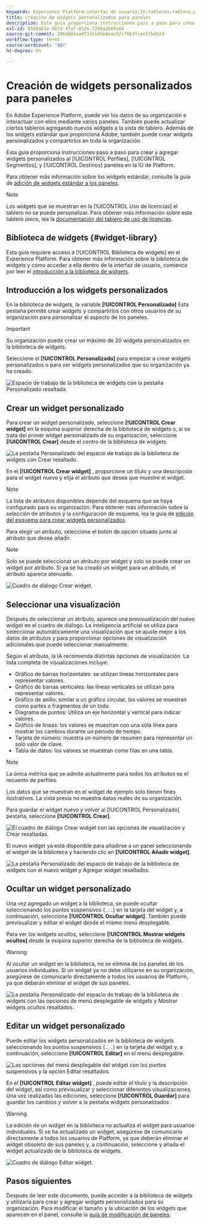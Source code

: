 ```yaml
---
keywords: Experience Platform;interfaz de usuario;IU;tableros;tablero;perfiles;segmentos;destinos;uso de licencias;widgets;métricas;
title: Creación de widgets personalizados para paneles
description: Esta guía proporciona instrucciones paso a paso para crear widgets personalizados y utilizarlos en paneles de Adobe Experience Platform.
exl-id: 0168ab1e-0b7d-4faf-852e-7208a2b09a04
source-git-commit: 386d805eadf335b95b6eac92c7663fcee17b4b2d
workflow-type: tm+mt
source-wordcount: '987'
ht-degree: 0%

---
```


# Creación de widgets personalizados para paneles

En Adobe Experience Platform, puede ver los datos de su organización e interactuar con ellos mediante varios paneles. También puede actualizar ciertos tableros agregando nuevos widgets a la vista de tablero. Además de los widgets estándar que proporciona Adobe, también puede crear widgets personalizados y compartirlos en toda la organización.

Esta guía proporciona instrucciones paso a paso para crear y agregar widgets personalizados al [!UICONTROL Perfiles], [!UICONTROL Segmentos], y [!UICONTROL Destinos] paneles en la IU de Platform.

Para obtener más información sobre los widgets estándar, consulte la guía de [adición de widgets estándar a los paneles](standard-widgets.md).

>[!NOTE]
>
>Los widgets que se muestran en la [!UICONTROL Uso de licencias] el tablero no se puede personalizar. Para obtener más información sobre este tablero único, lea la [documentación del tablero de uso de licencias](../guides/license-usage.md).

## Biblioteca de widgets {#widget-library}

Esta guía requiere acceso a [!UICONTROL Biblioteca de widgets] en el Experience Platform. Para obtener más información sobre la biblioteca de widgets y cómo acceder a ella dentro de la interfaz de usuario, comience por leer el [introducción a la biblioteca de widgets](widget-library.md).

## Introducción a los widgets personalizados

En la biblioteca de widgets, la variable **[!UICONTROL Personalizado]** Esta pestaña permite crear widgets y compartirlos con otros usuarios de su organización para personalizar el aspecto de los paneles.

>[!IMPORTANT]
>
>Su organización puede crear un máximo de 20 widgets personalizados en la biblioteca de widgets.

Seleccione el **[!UICONTROL Personalizado]** para empezar a crear widgets personalizados o para ver widgets personalizados que su organización ya ha creado.

![Espacio de trabajo de la biblioteca de widgets con la pestaña Personalizado resaltada.](../images/customization/custom-widgets.png)

## Crear un widget personalizado

Para crear un widget personalizado, seleccione **[!UICONTROL Crear widget]** en la esquina superior derecha de la biblioteca de widgets o, si se trata del primer widget personalizado de su organización, seleccione **[!UICONTROL Crear]** desde el centro de la biblioteca de widgets.

![La pestaña Personalizado del espacio de trabajo de la biblioteca de widgets con Crear resaltado.](../images/customization/create-widget.png)

En el **[!UICONTROL Crear widget]** , proporcione un título y una descripción para el widget nuevo y elija el atributo que desea que muestre el widget.

>[!NOTE]
>
>La lista de atributos disponibles depende del esquema que se haya configurado para su organización. Para obtener más información sobre la selección de atributos y la configuración de esquema, lea la guía de [edición del esquema para crear widgets personalizados](edit-schema.md).

Para elegir un atributo, seleccione el botón de opción situado junto al atributo que desee añadir.

>[!NOTE]
>
>Solo se puede seleccionar un atributo por widget y solo se puede crear un widget por atributo. Si ya se ha creado un widget para un atributo, el atributo aparece atenuado.

![Cuadro de diálogo Crear widget.](../images/customization/create-widget-dialog.png)

## Seleccionar una visualización

Después de seleccionar un atributo, aparece una previsualización del nuevo widget en el cuadro de diálogo. La inteligencia artificial se utiliza para seleccionar automáticamente una visualización que se ajuste mejor a los datos de atributos y para proporcionar opciones de visualización adicionales que puede seleccionar manualmente.

Según el atributo, la IA recomienda distintas opciones de visualización. La lista completa de visualizaciones incluye:

* Gráfico de barras horizontales: se utilizan líneas horizontales para representar valores.
* Gráfico de barras verticales: las líneas verticales se utilizan para representar valores.
* Gráfico de anillo: similar a un gráfico circular, los valores se muestran como partes o fragmentos de un todo.
* Diagrama de puntos: Utiliza un eje horizontal y vertical para indicar valores.
* Gráfico de líneas: los valores se muestran con una sola línea para mostrar los cambios durante un periodo de tiempo.
* Tarjeta de número: muestra un número de resumen para representar un solo valor de clave.
* Tabla de datos: los valores se muestran como filas en una tabla.

>[!NOTE]
>
>La única métrica que se admite actualmente para todos los atributos es el recuento de perfiles.
>
>Los datos que se muestran en el widget de ejemplo solo tienen fines ilustrativos. La vista previa no muestra datos reales de su organización.

Para guardar el widget nuevo y volver al [!UICONTROL Personalizado] pestaña, seleccione **[!UICONTROL Crear]**.

![El cuadro de diálogo Crear widget con las opciones de visualización y Crear resaltadas.](../images/customization/create-widget-select-attribute.png)

El nuevo widget ya está disponible para añadirse a un panel seleccionando el widget de la biblioteca y haciendo clic en **[!UICONTROL Añadir widget]**.

![La pestaña Personalizado del espacio de trabajo de la biblioteca de widgets con el nuevo widget y Agregar widget resaltados.](../images/customization/custom-widgets-new.png)

## Ocultar un widget personalizado

Una vez agregado un widget a la biblioteca, se puede ocultar seleccionando los puntos suspensivos (`...`) en la tarjeta del widget y, a continuación, seleccione **[!UICONTROL Ocultar widget]**. También puede previsualizar y editar el widget desde el mismo menú desplegable.

Para ver los widgets ocultos, seleccione **[!UICONTROL Mostrar widgets ocultos]** desde la esquina superior derecha de la biblioteca de widgets.

>[!WARNING]
>
>Al ocultar un widget en la biblioteca, no se elimina de los paneles de los usuarios individuales. Si un widget ya no debe utilizarse en su organización, asegúrese de comunicarlo directamente a todos los usuarios de Platform, ya que deberán eliminar el widget de sus paneles.

![La pestaña Personalizado del espacio de trabajo de la biblioteca de widgets con las opciones de menú desplegable de widgets y Mostrar widgets ocultos resaltados.](../images/customization/hide-widget.png)

## Editar un widget personalizado

Puede editar los widgets personalizados en la biblioteca de widgets seleccionando los puntos suspensivos (`...`) en la tarjeta del widget y, a continuación, seleccione **[!UICONTROL Editar]** en el menú desplegable.

![Las opciones del menú desplegable del widget con los puntos suspensivos y la opción Editar resaltados.](../images/customization/custom-widget-edit.png)

En el **[!UICONTROL Editar widget]** , puede editar el título y la descripción del widget, así como previsualizar y seleccionar diferentes visualizaciones. Una vez realizadas las ediciones, seleccione **[!UICONTROL Guardar]** para guardar los cambios y volver a la pestaña widgets personalizados.

>[!WARNING]
>
>La edición de un widget en la biblioteca no actualiza el widget para usuarios individuales. Si se ha actualizado un widget, asegúrese de comunicarlo directamente a todos los usuarios de Platform, ya que deberán eliminar el widget obsoleto de sus paneles y, a continuación, seleccione y añada el widget actualizado de la biblioteca de widgets.

![Cuadro de diálogo Editar widget.](../images/customization/edit-widget.png)

## Pasos siguientes

Después de leer este documento, puede acceder a la biblioteca de widgets y utilizarla para crear y agregar widgets personalizados para su organización. Para modificar el tamaño y la ubicación de los widgets que aparecen en el panel, consulte la [guía de modificación de paneles](modify.md).
